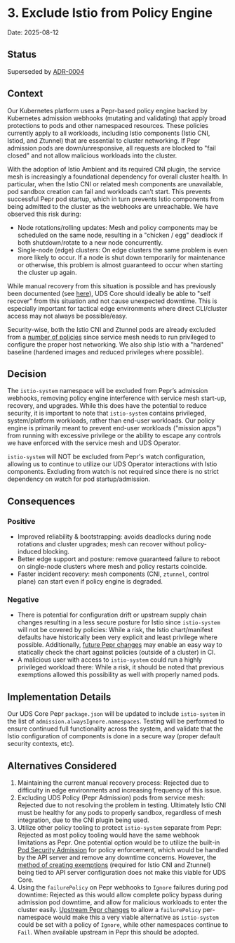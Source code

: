 # 3. Exclude Istio from Policy Engine

Date: 2025-08-12

## Status

Superseded by [ADR-0004](./0004-implement-per-namespace-webhook-failure-policy.md)

## Context

Our Kubernetes platform uses a Pepr-based policy engine backed by Kubernetes admission webhooks (mutating and validating) that apply broad protections to pods and other namespaced resources. These policies currently apply to all workloads, including Istio components (Istio CNI, Istiod, and Ztunnel) that are essential to cluster networking. If Pepr admission pods are down/unresponsive, all requests are blocked to "fail closed" and not allow malicious workloads into the cluster.

With the adoption of Istio Ambient and its required CNI plugin, the service mesh is increasingly a foundational dependency for overall cluster health. In particular, when the Istio CNI or related mesh components are unavailable, pod sandbox creation can fail and workloads can’t start. This prevents successful Pepr pod startup, which in turn prevents Istio components from being admitted to the cluster as the webhooks are unreachable. We have observed this risk during:

- Node rotations/rolling updates: Mesh and policy components may be scheduled on the same node, resulting in a "chicken / egg" deadlock if both shutdown/rotate to a new node concurrently.
- Single-node (edge) clusters: On edge clusters the same problem is even more likely to occur. If a node is shut down temporarily for maintenance or otherwise, this problem is almost guaranteed to occur when starting the cluster up again.

While manual recovery from this situation is possible and has previously been documented (see [here](https://github.com/defenseunicorns/uds-core/blob/v0.48.1/docs/reference/troubleshooting/pepr-istiod-webhooks.md)), UDS Core should ideally be able to "self recover" from this situation and not cause unexpected downtime. This is especially important for tactical edge environments where direct CLI/cluster access may not always be possible/easy.

Security-wise, both the Istio CNI and Ztunnel pods are already excluded from a [number of policies](https://github.com/defenseunicorns/uds-core/blob/v0.48.1/src/istio/common/chart/templates/exemptions.yaml) since service mesh needs to run privileged to configure the proper host networking. We also ship Istio with a "hardened" baseline (hardened images and reduced privileges where possible).

## Decision

The `istio-system` namespace will be excluded from Pepr’s admission webhooks, removing policy engine interference with service mesh start-up, recovery, and upgrades. While this does have the potential to reduce security, it is important to note that `istio-system` contains privileged, system/platform workloads, rather than end-user workloads. Our policy engine is primarily meant to prevent end-user workloads ("mission apps") from running with excessive privilege or the ability to escape any controls we have enforced with the service mesh and UDS Operator.

`istio-system` will NOT be excluded from Pepr's watch configuration, allowing us to continue to utilize our UDS Operator interactions with Istio components. Excluding from watch is not required since there is no strict dependency on watch for pod startup/admission.

## Consequences

### Positive

- Improved reliability & bootstrapping: avoids deadlocks during node rotations and cluster upgrades; mesh can recover without policy-induced blocking.
- Better edge support and posture: remove guaranteed failure to reboot on single-node clusters where mesh and policy restarts coincide.
- Faster incident recovery: mesh components (CNI, `ztunnel`, control plane) can start even if policy engine is degraded.

### Negative

- There is potential for configuration drift or upstream supply chain changes resulting in a less secure posture for Istio since `istio-system` will not be covered by policies: While a risk, the Istio chart/manifest defaults have historically been very explicit and least privilege where possible. Additionally, [future Pepr changes](https://github.com/defenseunicorns/pepr/issues/2552) may enable an easy way to statically check the chart against policies (outside of a cluster) in CI.
- A malicious user with access to `istio-system` could run a highly privileged workload there: While a risk, it should be noted that previous exemptions allowed this possibility as well with properly named pods.

## Implementation Details

Our UDS Core Pepr `package.json` will be updated to include `istio-system` in the list of `admission.alwaysIgnore.namespaces`. Testing will be performed to ensure continued full functionality across the system, and validate that the Istio configuration of components is done in a secure way (proper default security contexts, etc).

## Alternatives Considered

1. Maintaining the current manual recovery process: Rejected due to difficulty in edge environments and increasing frequency of this issue.
1. Excluding UDS Policy (Pepr Admission) pods from service mesh: Rejected due to not resolving the problem in testing. Ultimately Istio CNI must be healthy for any pods to properly sandbox, regardless of mesh integration, due to the CNI plugin being used.
1. Utilize other policy tooling to protect `istio-system` separate from Pepr: Rejected as most policy tooling would have the same webhook limitations as Pepr. One potential option would be to utilize the built-in [Pod Security Admission](https://kubernetes.io/docs/concepts/security/pod-security-admission/) for policy enforcement, which would be handled by the API server and remove any downtime concerns. However, the [method of creating exemptions](https://kubernetes.io/docs/tasks/configure-pod-container/enforce-standards-admission-controller/#configure-the-admission-controller) (required for Istio CNI and Ztunnel) being tied to API server configuration does not make this viable for UDS Core.
1. Using the `failurePolicy` on Pepr webhooks to `Ignore` failures during pod downtime: Rejected as this would allow complete policy bypass during admission pod downtime, and allow for malicious workloads to enter the cluster easily. [Upstream Pepr changes](https://github.com/defenseunicorns/pepr/issues/2546) to allow a `failurePolicy` per-namespace would make this a very viable alternative as `istio-system` could be set with a policy of `Ignore`, while other namespaces continue to `Fail`. When available upstream in Pepr this should be adopted.
